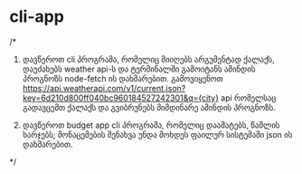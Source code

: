 # cli-app

/\*

1. დავწეროთ cli პროგრამა, რომელიც მიიღებს არგუმენტად ქალაქს,
   დაუძახებს weather api-ს და ტერმინალში გამოიტანს
   ამინდის პროგნოზს node-fetch ის დახმარებით.
   გამოვიყენოთ
   https://api.weatherapi.com/v1/current.json?key=6d210d800ff040bc960184527242301&q={city}
   api რომელსაც გადავცემთ ქალაქს და გვიბრუნებს მიმდინარე ამინდის პროგნოზს.

2. დავწეროთ budget app cli პროგრამა,
   რომელიც დაამატებს, წაშლის ხარჯებს;
   მონაცემების შენახვა უნდა მოხდეს ფაილურ
   სისტემაში json ის დახმარებით.

\*/
